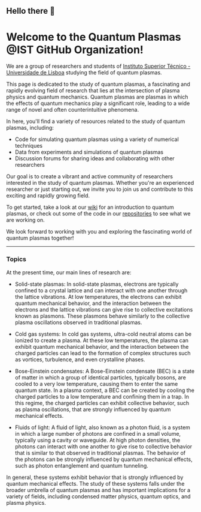 ## Hello there 👋 

# Welcome to the Quantum Plasmas @IST GitHub Organization!

We are a group of researchers and students of [Instituto Superior Técnico - Universidade de Lisboa](https://tecnico.ulisboa.pt/pt/) studying the field of quantum plasmas.

This page is dedicated to the study of quantum plasmas, a fascinating and rapidly evolving field of research that lies at the intersection of plasma physics and quantum mechanics. Quantum plasmas are plasmas in which the effects of quantum mechanics play a significant role, leading to a wide range of novel and often counterintuitive phenomena.

In here, you'll find a variety of resources related to the study of quantum plasmas, including:

- Code for simulating quantum plasmas using a variety of numerical techniques
- Data from experiments and simulations of quantum plasmas
- Discussion forums for sharing ideas and collaborating with other researchers

Our goal is to create a vibrant and active community of researchers interested in the study of quantum plasmas. Whether you're an experienced researcher or just starting out, we invite you to join us and contribute to this exciting and rapidly growing field.

To get started, take a look at our [wiki](https://github.com/QuantumPlasmas-IST/.github/wikihttps://github.com/QuantumPlasmas-IST/.github/wiki) for an introduction to quantum plasmas, or check out some of the code in our [repositories](https://github.com/orgs/QuantumPlasmas-IST/repositories) to see what we are working on.

We look forward to working with you and exploring the fascinating world of quantum plasmas together!

-----

### Topics 

At the present time, our main lines of research are:

 - Solid-state plasmas: In solid-state plasmas, electrons are typically confined to a crystal lattice and can interact with one another through the lattice vibrations. At low temperatures, the electrons can exhibit quantum mechanical behavior, and the interaction between the electrons and the lattice vibrations can give rise to collective excitations known as plasmons. These plasmons behave similarly to the collective plasma oscillations observed in traditional plasmas.

- Cold gas systems: In cold gas systems, ultra-cold neutral atoms can be ionized to create a plasma. At these low temperatures, the plasma can exhibit quantum mechanical behavior, and the interaction between the charged particles can lead to the formation of complex structures such as vortices, turbulence, and even crystalline phases.

- Bose-Einstein condensates: A Bose-Einstein condensate (BEC) is a state of matter in which a group of identical particles, typically bosons, are cooled to a very low temperature, causing them to enter the same quantum state. In a plasma context, a BEC can be created by cooling the charged particles to a low temperature and confining them in a trap. In this regime, the charged particles can exhibit collective behavior, such as plasma oscillations, that are strongly influenced by quantum mechanical effects.

- Fluids of light: A fluid of light, also known as a photon fluid, is a system in which a large number of photons are confined in a small volume, typically using a cavity or waveguide. At high photon densities, the photons can interact with one another to give rise to collective behavior that is similar to that observed in traditional plasmas. The behavior of the photons can be strongly influenced by quantum mechanical effects, such as photon entanglement and quantum tunneling.

In general, these systems exhibit behavior that is strongly influenced by quantum mechanical effects. The study of these systems falls under the broader umbrella of quantum plasmas and has important implications for a variety of fields, including condensed matter physics, quantum optics, and plasma physics.





<!--

**Here are some ideas to get you started:**

🙋‍♀️ A short introduction - what is your organization all about?
🌈 Contribution guidelines - how can the community get involved?
👩‍💻 Useful resources - where can the community find your docs? Is there anything else the community should know?
🍿 Fun facts - what does your team eat for breakfast?
🧙 Remember, you can do mighty things with the power of [Markdown](https://docs.github.com/github/writing-on-github/getting-started-with-writing-and-formatting-on-github/basic-writing-and-formatting-syntax)
-->
